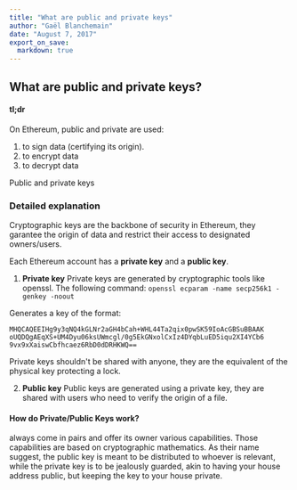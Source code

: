 ```yaml
---
title: "What are public and private keys"
author: "Gaël Blanchemain"
date: "August 7, 2017"
export_on_save:
  markdown: true
---
```

##  What are public and private keys?

####  tl;dr
On Ethereum, public and private are used:
1. to sign data (certifying its origin).
2. to encrypt data
3. to decrypt data

Public and private keys 

###  Detailed explanation
Cryptographic keys are the backbone of security in Ethereum, they garantee the origin of data and restrict their access to  designated owners/users.

Each Ethereum account has a **private key** and a **public key**.

1. **Private key**
Private keys are generated by cryptographic tools like openssl. The following command:
``` openssl ecparam -name secp256k1 -genkey -noout ```

Generates a key of the format:
``` 
MHQCAQEEIHg9y3qNQ4kGLNr2aGH4bCah+WHL44Ta2qix0pwSK59IoAcGBSuBBAAK
oUQDQgAEqXS+UM4Dyu06ksUWmcgl/0g5EkGNxolCxIz4DYqbLuED5iqu2XI4YCb6
9vx9xXaiswCbfhcaez6RbD0dDRHKWQ==
```
Private keys shouldn't be shared with anyone, they are the equivalent of the physical key protecting a lock.

2. **Public key**
Public keys are generated using a private key, they are shared with users who need to verify the origin of a file.

#### How do Private/Public Keys work?



always come in pairs and offer its owner various capabilities. Those capabilities are based on cryptographic mathematics. As their name suggest, the public key is meant to be distributed to whoever is relevant, while the private key is to be jealously guarded, akin to having your house address public, but keeping the key to your house private.